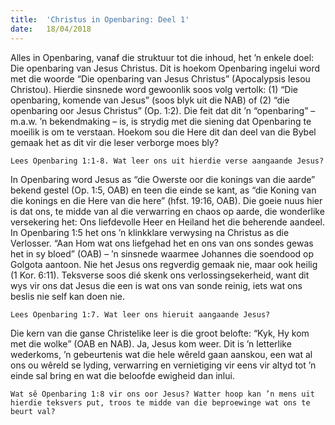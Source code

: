 ```yaml
---
title:  'Christus in Openbaring: Deel 1'
date:   18/04/2018
---
```


Alles in Openbaring, vanaf die struktuur tot die inhoud, het ’n enkele doel: Die openbaring van Jesus Christus. Dit is hoekom Openbaring ingelui word met die woorde “Die openbaring van Jesus Christus” (Apocalypsis Iesou Christou). Hierdie sinsnede word gewoonlik soos volg vertolk: (1) “Die openbaring, komende van Jesus” (soos blyk uit die NAB) of (2) “die openbaring oor Jesus Christus” (Op. 1:2). Die feit dat dit ’n “openbaring” – m.a.w. ’n bekendmaking – is, is strydig met die siening dat Openbaring te moeilik is om te verstaan. Hoekom sou die Here dit dan deel van die Bybel gemaak het as dit vir die leser verborge moes bly? 

`Lees Openbaring 1:1-8. Wat leer ons uit hierdie verse aangaande Jesus?` 

In Openbaring word Jesus as “die Owerste oor die konings van die aarde” bekend gestel (Op. 1:5, OAB) en teen die einde se kant, as “die Koning van die konings en die Here van die here” (hfst. 19:16, OAB). Die goeie nuus hier is dat ons, te midde van al die verwarring en chaos op aarde, die wonderlike versekering het: Ons liefdevolle Heer en Heiland het die beherende aandeel. In Openbaring 1:5 het ons ’n klinkklare verwysing na Christus as die Verlosser. “Aan Hom wat ons liefgehad het en ons van ons sondes gewas het in sy bloed” (OAB) – ’n sinsnede waarmee Johannes die soendood op Golgota aantoon. Nie het Jesus ons regverdig gemaak nie, maar ook heilig (1 Kor. 6:11). Teksverse soos dié skenk ons verlossingsekerheid, want dit wys vir ons dat Jesus die een is wat ons van sonde reinig, iets wat ons beslis nie self kan doen nie. 

`Lees Openbaring 1:7. Wat leer ons hieruit aangaande Jesus?` 

Die kern van die ganse Christelike leer is die groot belofte: “Kyk, Hy kom met die wolke” (OAB en NAB). Ja, Jesus kom weer. Dit is ’n letterlike wederkoms, ’n gebeurtenis wat die hele wêreld gaan aanskou, een wat al ons ou wêreld se lyding, verwarring en vernietiging vir eens vir altyd tot ’n einde sal bring en wat die beloofde ewigheid dan inlui. 

`Wat sê Openbaring 1:8 vir ons oor Jesus? Watter hoop kan ’n mens uit hierdie teksvers put, troos te midde van die beproewinge wat ons te beurt val?`